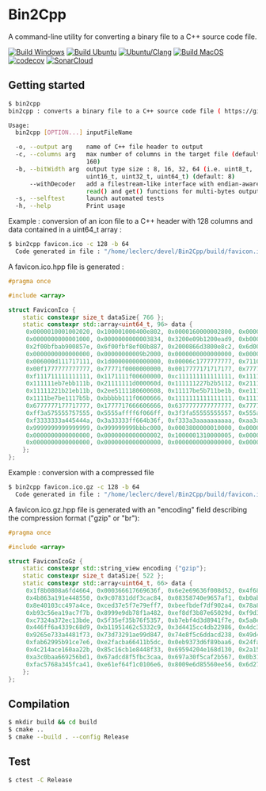 # Bin2Cpp

A command-line utility for converting a binary file to a C++ source code file.


[![Build Windows](https://github.com/ambroise-leclerc/Bin2Cpp/actions/workflows/BuildWindows.yml/badge.svg)](https://github.com/ambroise-leclerc/Bin2Cpp/actions/workflows/BuildWindows.yml)
[![Build Ubuntu](https://github.com/ambroise-leclerc/Bin2Cpp/actions/workflows/BuildLinux.yml/badge.svg)](https://github.com/ambroise-leclerc/Bin2Cpp/actions/workflows/BuildLinux.yml)
[![Ubuntu/Clang](https://github.com/ambroise-leclerc/Bin2Cpp/actions/workflows/BuildLinuxClang.yml/badge.svg)](https://github.com/ambroise-leclerc/Bin2Cpp/actions/workflows/BuildLinuxClang.yml)
[![Build MacOS](https://github.com/ambroise-leclerc/Bin2Cpp/actions/workflows/BuildMacOS.yml/badge.svg)](https://github.com/ambroise-leclerc/Bin2Cpp/actions/workflows/BuildMacOS.yml)
[![codecov](https://codecov.io/github/ambroise-leclerc/Bin2Cpp/branch/main/graph/badge.svg?token=VMCG69MS5A)](https://codecov.io/github/ambroise-leclerc/Bin2Cpp)
[![SonarCloud](https://sonarcloud.io/api/project_badges/measure?project=ambroise-leclerc_Bin2Cpp&metric=alert_status)](https://sonarcloud.io/dashboard?id=ambroise-leclerc_Bin2Cpp)

## Getting started
```bash
$ bin2cpp
bin2cpp : converts a binary file to a C++ source code file ( https://github.com/ambroise-leclerc/Bin2Cpp )

Usage:
  bin2cpp [OPTION...] inputFileName

  -o, --output arg    name of C++ file header to output
  -c, --columns arg   max number of columns in the target file (default:
                      160)
  -b, --bitWidth arg  output type size : 8, 16, 32, 64 (i.e. uint8_t,
                      uint16_t, uint32_t, uint64_t) (default: 8)
      --withDecoder   add a filestream-like interface with endian-aware
                      read() and get() functions for multi-bytes outputs
  -s, --selftest      launch automated tests
  -h, --help          Print usage
```

Example : conversion of an icon file to a C++ header with 128 columns and data contained in a uint64_t array :
```bash
$ bin2cpp favicon.ico -c 128 -b 64
  Code generated in file : "/home/leclerc/devel/Bin2Cpp/build/favicon.ico.hpp"
```

A favicon.ico.hpp file is generated : 
```cpp
#pragma once

#include <array>

struct FaviconIco {
    static constexpr size_t dataSize{ 766 };
    static constexpr std::array<uint64_t, 96> data {
     0x0000010001002020, 0x100001000400e802, 0x0000160000002800, 0x0000200000004000, 0x0000010004000000, 0x0000000000000000,
     0x0000000000001000, 0x0000000000003834, 0x3200e09b1200ead9, 0xb0006c676200ae9f, 0x7500e6b24200524e, 0x4800e1a429009d7b,
     0x2f00bfbab900857e, 0x6f00fbf8ef00b887, 0x2000866d3800e8c2, 0x6d0063594600bb23, 0x0000000000000000, 0x0000000032bbb900,
     0x0000000000000000, 0x00000000009b2000, 0x0000000000000000, 0x000000000002a000, 0x000000006d8cc8d6, 0x0000000000036000,
     0x006000d111717111, 0x1d00000000000000, 0x00006c1777777777, 0x7110000000000000, 0x0006117777777777, 0x7777f00000000000,
     0x00f1777777777777, 0x77771f0000000000, 0x0017777171717177, 0x7777710000000000, 0x0117111717171717, 0x1717171000000060,
     0xf111711111111111, 0x1171111f00600000, 0xc111111111111111, 0x1111111100000600, 0x1111111217be7e1b, 0xe71111116000000d,
     0x111111eb7ebb111b, 0x21111111d000060d, 0x111111227b2b5112, 0x211111118060000c, 0x111115b5eb72211b, 0xb2251111c0000668,
     0x11111221b21eb11b, 0x2ee5111180600608, 0x11117be5b711be1b, 0xe1111111c060066d, 0x1111eb1221112b1b, 0xe7111111d660066f,
     0x1111be7be1117b5b, 0xbbbbb111f0600666, 0x1111111111111111, 0x1111111166600666, 0xd717171717171711, 0x7171771d66600f66,
     0x6777777177717777, 0x1777717666606666, 0x6377777777777777, 0x7777773666f006ff, 0xf685575777575777, 0x57775a6f6f6666f6,
     0xff3a575555757555, 0x5555affff6f066ff, 0x3f3fa55555555557, 0x555af33636f6f6ff, 0xf333334555555555, 0xea333333636faff3,
     0xf3333333a445444a, 0x3a33333ff664b36f, 0xf333a3aaaaaaaaaa, 0xaa3a3333f332b243, 0x363f333333333333, 0x33333fffaa2bbbb9,
     0x9999999999999999, 0x999999999bbbc000, 0x0003800000010000, 0x0000000000000000, 0x0000000000000000, 0x0000000000000000,
     0x0000000000000000, 0x0000000000000002, 0x1000001310000005, 0x0000002418000008, 0x9000004890000040, 0x500000905f800000,
     0x0000000000000000, 0x0000000000000000, 0x0000000000000000, 0x0000000000000000, 0x0000800000008000, 0x0001e00000070000
    };
};
```

Example : conversion with a compressed file
```bash
$ bin2cpp favicon.ico.gz -c 128 -b 64
  Code generated in file : "/home/leclerc/devel/Bin2Cpp/build/favicon.ico.gz.hpp"
```

A favicon.ico.gz.hpp file is generated with an "encoding" field describing the compression format ("gzip" or "br"): 
```cpp
#pragma once

#include <array>

struct FaviconIcoGz {
    static constexpr std::string_view encoding {"gzip"};
    static constexpr size_t dataSize{ 522 };
    static constexpr std::array<uint64_t, 66> data {
     0x1f8b0808a6fd4664, 0x000366617669636f, 0x6e2e69636f008d52, 0x4f68d36014ffb56a, 0xdc4171afa211c25c, 0xea1f500a0a8d94b1,
     0x4b863a191e448550, 0x9c07831ddf3cac84, 0x08358740e9657af1, 0xb0ab1451705e7670, 0xae225a03b57af2a8, 0x9789b7f5301ddbc1,
     0x8e40103cc497a4ce, 0xced37e5f7e79eff7, 0xbeefbdef7df902a4, 0x78a8ea20bf77632d, 0x0d1c06708aa932c7, 0x9851fc7f0cf6ecc8,
     0xb93c56ea19ac7f7b, 0x8999e9db78f1a482, 0xef8df3b87e65029d, 0xf9d378ec9ec5fb77, 0x4dcc562dfcfef513, 0x6f1fa8b85f1ec1da,
     0xc7324a372ec13bde, 0x5f35ef35b76f5357, 0xb7ebf4d3d8941f7e, 0x5a8e9d5d2660e20b, 0xd9360d6d2d9a911d, 0x86fdb745899c04dd,
     0x446ff6a4339c68d9, 0xb11951462c5332c9, 0x3d4415cc4db22986, 0x4dc3bc173ed03f70, 0x71b0c9c8adaaf283, 0x1d9edecf66a3ea91,
     0x9265e733a4481f73, 0x73d73291ae99d847, 0x74e8f5c6ddacd238, 0x49d4867487d3b38d, 0xa34bca99d5685e1a, 0x207257df504be9f0,
     0xfab62995b91ce7e6, 0xe2facba66411b5dc, 0x0eb9373d6f89baa6, 0x24fada21c1fa6bd2, 0x3b7f1267489807c4, 0x341f8c87c3c7bc27,
     0x4c214ace160aa22b, 0x85c16cb1e8448f33, 0x69594204e168d130, 0x2a15c33016c3a02b, 0x425d7fcebe513426, 0xfd422108425fd3c6,
     0xa3c0baa669256bd1, 0x67adcd8f5fbc3caa, 0x697a30f5caf2b567, 0x0b3138e0e71b170a, 0xbad6831e2ee4bce6, 0xa33ed4bd36df612d,
     0xfac5768a345fca41, 0xe61ef64f1c0106e6, 0x8009e6d85560ee56, 0x6d27256a09532bc0, 0xde3f23cd980cfe02, 0x0000000000000000
    };
};
```


## Compilation
```bash
$ mkdir build && cd build
$ cmake ..
$ cmake --build . --config Release
```

## Test
```bash
$ ctest -C Release
```
